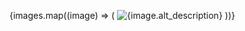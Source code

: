 {images.map((image) => (
<img key={image.id} src={image.urls.small} alt={image.alt_description} />
))}
